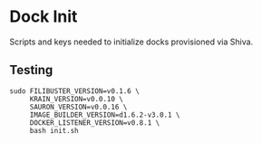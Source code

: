 # Dock Init
Scripts and keys needed to initialize docks provisioned via Shiva.


## Testing
```
sudo FILIBUSTER_VERSION=v0.1.6 \
     KRAIN_VERSION=v0.0.10 \
     SAURON_VERSION=v0.0.16 \
     IMAGE_BUILDER_VERSION=d1.6.2-v3.0.1 \
     DOCKER_LISTENER_VERSION=v0.8.1 \
     bash init.sh
```

